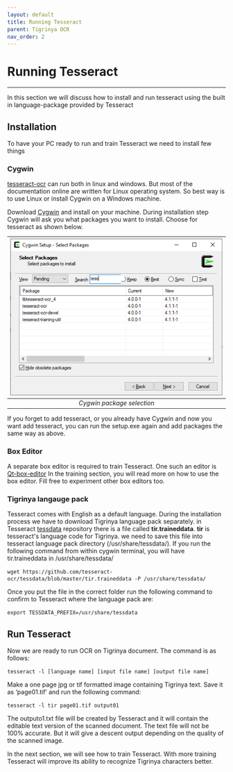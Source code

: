 ```yaml
---
layout: default
title: Running Tesseract
parent: Tigrinya OCR
nav_order: 2
---
```

# Running Tesseract
---
In this section we will discuss how to install and run tesseract using the built in language-package provided by Tesseract
## Installation
To have your PC ready to run and train Tesseract we need to install few things

### Cygwin

[tesseract-ocr](https://github.com/tesseract-ocr/tesseract/releases) can run both in linux and windows. But most of the documentation online are written for Linux operating system.
So best way is to use Linux or install Cygwin on a Windows machine.

Download [Cygwin](https://www.cygwin.com/) and install on your machine. During installation step Cygwin will ask you what packages you want to install. Choose for tesseract as shown below.

| ![Cygwin package selection](/img/cygwin1.png) |
|:--:|
| *Cygwin package selection* |

If you forget to add tesseract, or you already have Cygwin and now you want add tesseract, you can run the setup.exe again and add packages the same way as above.

### Box Editor

A separate box editor is required to train Tesseract. One such an editor is [Qt-box-editor](https://github.com/zdenop/qt-box-editor/releases)
In the training section, you will read more on how to use the box editor. Fill free to experiment other box editors too.

### Tigrinya langauge pack

Tesseract comes with English as a default language. During the installation process we have to download Tigrinya language pack separately.
in Tesseract [tessdata](https://github.com/tesseract-ocr/tessdata) repository there is a file called **tir.traineddata**. **tir** is tesseract's language code for Tigrinya.
we need to save this file into tesseract language pack directory (/usr/share/tessdata/). If you run the following command from within cygwin terminal, you will have tir.traineddata in /usr/share/tessdata/

```
wget https://github.com/tesseract-ocr/tessdata/blob/master/tir.traineddata -P /usr/share/tessdata/
```

Once you put the file in the correct folder run the following command to confirm to Tesseract where the language pack are:

```
export TESSDATA_PREFIX=/usr/share/tessdata
```

## Run Tesseract

Now we are ready to run OCR on Tigrinya document. The command is as follows:

```
tesseract -l [language name] [input file name] [output file name]
```

Make a one page jpg or tif formatted image containing Tigrinya text. Save it as ‘page01.tif’ and run the following command:

```
tesseract -l tir page01.tif output01
```

The outputo1.txt file will be created by Tesseract and it will contain the editable text version of the scanned document. The text file will not be 100% accurate.
But it will give a descent output depending on the quality of the scanned image.

In the next section, we will see how to train Tesseract. With more training Tesseract will improve its ability to recognize Tigrinya characters better.
